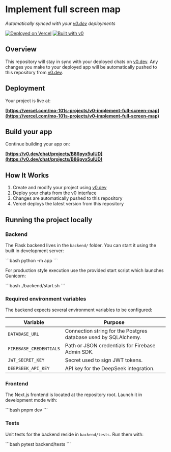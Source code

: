 # Implement full screen map

*Automatically synced with your [v0.dev](https://v0.dev) deployments*

[![Deployed on Vercel](https://img.shields.io/badge/Deployed%20on-Vercel-black?style=for-the-badge&logo=vercel)](https://vercel.com/mo-101s-projects/v0-implement-full-screen-map)
[![Built with v0](https://img.shields.io/badge/Built%20with-v0.dev-black?style=for-the-badge)](https://v0.dev/chat/projects/B86pyx5uIUD)

## Overview

This repository will stay in sync with your deployed chats on [v0.dev](https://v0.dev).
Any changes you make to your deployed app will be automatically pushed to this repository from [v0.dev](https://v0.dev).

## Deployment

Your project is live at:

**[https://vercel.com/mo-101s-projects/v0-implement-full-screen-map](https://vercel.com/mo-101s-projects/v0-implement-full-screen-map)**

## Build your app

Continue building your app on:

**[https://v0.dev/chat/projects/B86pyx5uIUD](https://v0.dev/chat/projects/B86pyx5uIUD)**

## How It Works

1. Create and modify your project using [v0.dev](https://v0.dev)
2. Deploy your chats from the v0 interface
3. Changes are automatically pushed to this repository
4. Vercel deploys the latest version from this repository

## Running the project locally

### Backend

The Flask backend lives in the `backend/` folder. You can start it using the built
in development server:

\`\`\`bash
python -m app
\`\`\`

For production style execution use the provided start script which launches
Gunicorn:

\`\`\`bash
./backend/start.sh
\`\`\`

### Required environment variables

The backend expects several environment variables to be configured:

| Variable | Purpose |
| --- | --- |
| `DATABASE_URL` | Connection string for the Postgres database used by SQLAlchemy. |
| `FIREBASE_CREDENTIALS` | Path or JSON credentials for Firebase Admin SDK. |
| `JWT_SECRET_KEY` | Secret used to sign JWT tokens. |
| `DEEPSEEK_API_KEY` | API key for the DeepSeek integration. |

### Frontend

The Next.js frontend is located at the repository root. Launch it in development
mode with:

\`\`\`bash
pnpm dev
\`\`\`

### Tests

Unit tests for the backend reside in `backend/tests`. Run them with:

\`\`\`bash
pytest backend/tests
\`\`\`
